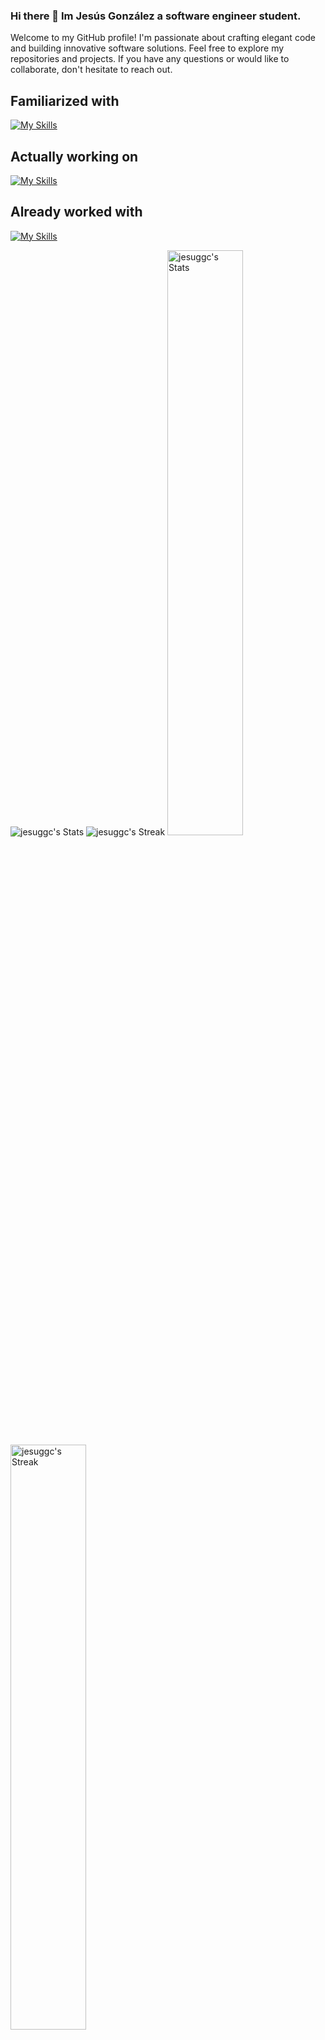 ### Hi there 👋 Im Jesús González a software engineer student.
Welcome to my GitHub profile! I'm passionate about crafting elegant code and building innovative software solutions. Feel free to explore my repositories and projects. If you have any questions or would like to collaborate, don't hesitate to reach out.
## Familiarized with
[![My Skills](https://skillicons.dev/icons?i=eclipse,visualstudio,vscode)](https://skillicons.dev)
## Actually working on
[![My Skills](https://skillicons.dev/icons?i=bootstrap,html,css,js,nodejs,react,express)](https://skillicons.dev)
## Already worked with
[![My Skills](https://skillicons.dev/icons?i=bash,c,git,github,java,md,mongodb,mysql,linux,sketchup)](https://skillicons.dev)

<!-- Documentation for the icons -->
<!-- https://github.com/tandpfun/skill-icons#readme -->

![jesuggc's Stats](https://github-readme-stats.vercel.app/api?username=jesuggc&theme=gruvbox&show_icons=true&hide_border=true&count_private=true)
![jesuggc's Streak](https://github-readme-streak-stats.herokuapp.com/?user=jesuggc&theme=gruvbox&hide_border=true)
<img width="49%" src="https://github-readme-stats.vercel.app/api?username=jesuggc&theme=gruvbox&show_icons=true&hide_border=true&count_private=true" alt="jesuggc's Stats">
<img width="49%" src="https://github-readme-streak-stats.herokuapp.com/?user=jesuggc&theme=gruvbox&hide_border=true" alt="jesuggc's Streak">



<!-- ![jesuggc's Top Languages](https://github-readme-stats.vercel.app/api/top-langs/?username=jesuggc&theme=gruvbox&show_icons=true&hide_border=true&layout=compact) -->
<!-- If you want to generate these same stats use link below -->
<!-- https://gh-stats-gen.vercel.app/ -->
